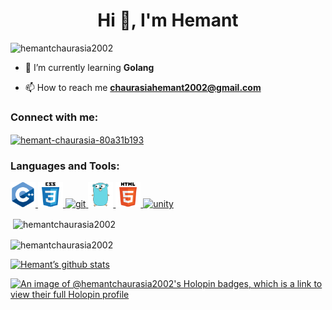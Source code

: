 <h1 align="center">Hi 👋, I'm Hemant</h1>
<p align="left"> <img src="https://komarev.com/ghpvc/?username=hemantchaurasia2002&label=Profile%20views&color=0e75b6&style=flat" alt="hemantchaurasia2002" /> </p>

- 🌱 I’m currently learning **Golang**

- 📫 How to reach me **chaurasiahemant2002@gmail.com**

<h3 align="left">Connect with me:</h3>
<p align="left">
<a href="https://linkedin.com/in/hemant-chaurasia-80a31b193" target="blank"><img align="center" src="https://raw.githubusercontent.com/rahuldkjain/github-profile-readme-generator/master/src/images/icons/Social/linked-in-alt.svg" alt="hemant-chaurasia-80a31b193" height="30" width="40" /></a>
</p>

<h3 align="left">Languages and Tools:</h3>
<p align="left"> <a href="https://www.w3schools.com/cpp/" target="_blank" rel="noreferrer"> <img src="https://raw.githubusercontent.com/devicons/devicon/master/icons/cplusplus/cplusplus-original.svg" alt="cplusplus" width="40" height="40"/> </a> <a href="https://www.w3schools.com/css/" target="_blank" rel="noreferrer"> <img src="https://raw.githubusercontent.com/devicons/devicon/master/icons/css3/css3-original-wordmark.svg" alt="css3" width="40" height="40"/> </a> <a href="https://git-scm.com/" target="_blank" rel="noreferrer"> <img src="https://www.vectorlogo.zone/logos/git-scm/git-scm-icon.svg" alt="git" width="40" height="40"/> </a> <a href="https://golang.org" target="_blank" rel="noreferrer"> <img src="https://raw.githubusercontent.com/devicons/devicon/master/icons/go/go-original.svg" alt="go" width="40" height="40"/> </a> <a href="https://www.w3.org/html/" target="_blank" rel="noreferrer"> <img src="https://raw.githubusercontent.com/devicons/devicon/master/icons/html5/html5-original-wordmark.svg" alt="html5" width="40" height="40"/> </a> <a href="https://unity.com/" target="_blank" rel="noreferrer"> <img src="https://www.vectorlogo.zone/logos/unity3d/unity3d-icon.svg" alt="unity" width="40" height="40"/> </a> </p>

<p>&nbsp;<img align="center" src="https://github-readme-stats.vercel.app/api?username=hemantchaurasia2002&show_icons=true&locale=en" alt="hemantchaurasia2002" /></p>

<p><img align="center" src="https://github-readme-streak-stats.herokuapp.com/?user=hemantchaurasia2002&" alt="hemantchaurasia2002" /></p>


[![Hemant’s github stats](https://github-readme-stats.vercel.app/api?username=hemantchaurasia2002&theme=onedark)](https://github.com/hemantchaurasia2002)

[![An image of @hemantchaurasia2002's Holopin badges, which is a link to view their full Holopin profile](https://holopin.me/hemantchaurasia2002)](https://holopin.io/@hemantchaurasia2002)

